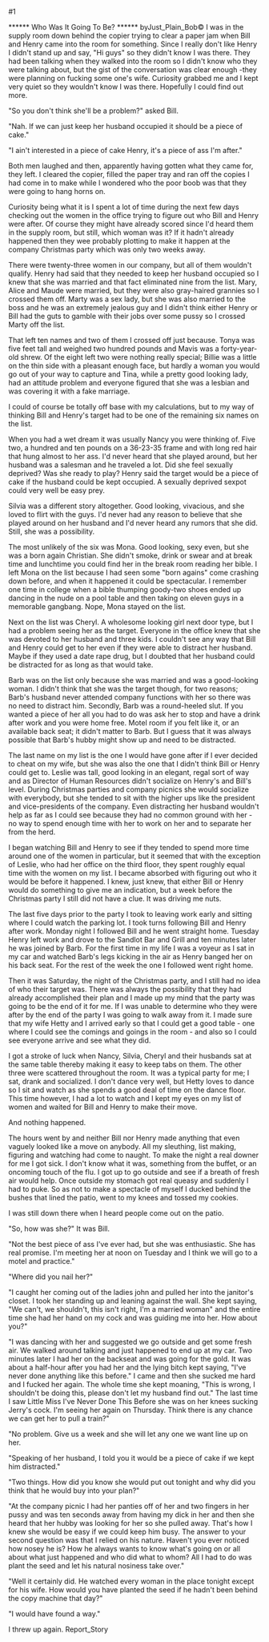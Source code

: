 #1 

 

 ****** Who Was It Going To Be? ****** byJust_Plain_Bob© I was in the supply room down behind the copier trying to clear a paper jam when Bill and Henry came into the room for something. Since I really don't like Henry I didn't stand up and say, "Hi guys" so they didn't know I was there. They had been talking when they walked into the room so I didn't know who they were talking about, but the gist of the conversation was clear enough -they were planning on fucking some one's wife. Curiosity grabbed me and I kept very quiet so they wouldn't know I was there. Hopefully I could find out more. 

 "So you don't think she'll be a problem?" asked Bill. 

 "Nah. If we can just keep her husband occupied it should be a piece of cake." 

 "I ain't interested in a piece of cake Henry, it's a piece of ass I'm after." 

 Both men laughed and then, apparently having gotten what they came for, they left. I cleared the copier, filled the paper tray and ran off the copies I had come in to make while I wondered who the poor boob was that they were going to hang horns on. 

 Curiosity being what it is I spent a lot of time during the next few days checking out the women in the office trying to figure out who Bill and Henry were after. Of course they might have already scored since I'd heard them in the supply room, but still, which woman was it? If it hadn't already happened then they wee probably plotting to make it happen at the company Christmas party which was only two weeks away. 

 There were twenty-three women in our company, but all of them wouldn't qualify. Henry had said that they needed to keep her husband occupied so I knew that she was married and that fact eliminated nine from the list. Mary, Alice and Maude were married, but they were also gray-haired grannies so I crossed them off. Marty was a sex lady, but she was also married to the boss and he was an extremely jealous guy and I didn't think either Henry or Bill had the guts to gamble with their jobs over some pussy so I crossed Marty off the list. 

 That left ten names and two of them I crossed off just because. Tonya was five feet tall and weighed two hundred pounds and Mavis was a forty-year-old shrew. Of the eight left two were nothing really special; Billie was a little on the thin side with a pleasant enough face, but hardly a woman you would go out of your way to capture and Tina, while a pretty good looking lady, had an attitude problem and everyone figured that she was a lesbian and was covering it with a fake marriage. 

 I could of course be totally off base with my calculations, but to my way of thinking Bill and Henry's target had to be one of the remaining six names on the list. 

 When you had a wet dream it was usually Nancy you were thinking of. Five two, a hundred and ten pounds on a 36-23-35 frame and with long red hair that hung almost to her ass. I'd never heard that she played around, but her husband was a salesman and he traveled a lot. Did she feel sexually deprived? Was she ready to play? Henry said the target would be a piece of cake if the husband could be kept occupied. A sexually deprived sexpot could very well be easy prey. 

 Silvia was a different story altogether. Good looking, vivacious, and she loved to flirt with the guys. I'd never had any reason to believe that she played around on her husband and I'd never heard any rumors that she did. Still, she was a possibility. 

 The most unlikely of the six was Mona. Good looking, sexy even, but she was a born again Christian. She didn't smoke, drink or swear and at break time and lunchtime you could find her in the break room reading her bible. I left Mona on the list because I had seen some "born agains" come crashing down before, and when it happened it could be spectacular. I remember one time in college when a bible thumping goody-two shoes ended up dancing in the nude on a pool table and then taking on eleven guys in a memorable gangbang. Nope, Mona stayed on the list. 

 Next on the list was Cheryl. A wholesome looking girl next door type, but I had a problem seeing her as the target. Everyone in the office knew that she was devoted to her husband and three kids. I couldn't see any way that Bill and Henry could get to her even if they were able to distract her husband. Maybe if they used a date rape drug, but I doubted that her husband could be distracted for as long as that would take. 

 Barb was on the list only because she was married and was a good-looking woman. I didn't think that she was the target though, for two reasons; Barb's husband never attended company functions with her so there was no need to distract him. Secondly, Barb was a round-heeled slut. If you wanted a piece of her all you had to do was ask her to stop and have a drink after work and you were home free. Motel room if you felt like it, or an available back seat; it didn't matter to Barb. But I guess that it was always possible that Barb's hubby might show up and need to be distracted. 

 The last name on my list is the one I would have gone after if I ever decided to cheat on my wife, but she was also the one that I didn't think Bill or Henry could get to. Leslie was tall, good looking in an elegant, regal sort of way and as Director of Human Resources didn't socialize on Henry's and Bill's level. During Christmas parties and company picnics she would socialize with everybody, but she tended to sit with the higher ups like the president and vice-presidents of the company. Even distracting her husband wouldn't help as far as I could see because they had no common ground with her - no way to spend enough time with her to work on her and to separate her from the herd. 

 I began watching Bill and Henry to see if they tended to spend more time around one of the women in particular, but it seemed that with the exception of Leslie, who had her office on the third floor, they spent roughly equal time with the women on my list. I became absorbed with figuring out who it would be before it happened. I knew, just knew, that either Bill or Henry would do something to give me an indication, but a week before the Christmas party I still did not have a clue. It was driving me nuts. 

 The last five days prior to the party I took to leaving work early and sitting where I could watch the parking lot. I took turns following Bill and Henry after work. Monday night I followed Bill and he went straight home. Tuesday Henry left work and drove to the Sandlot Bar and Grill and ten minutes later he was joined by Barb. For the first time in my life I was a voyeur as I sat in my car and watched Barb's legs kicking in the air as Henry banged her on his back seat. For the rest of the week the one I followed went right home. 

 Then it was Saturday, the night of the Christmas party, and I still had no idea of who their target was. There was always the possibility that they had already accomplished their plan and I made up my mind that the party was going to be the end of it for me. If I was unable to determine who they were after by the end of the party I was going to walk away from it. I made sure that my wife Hetty and I arrived early so that I could get a good table - one where I could see the comings and goings in the room - and also so I could see everyone arrive and see what they did. 

 I got a stroke of luck when Nancy, Silvia, Cheryl and their husbands sat at the same table thereby making it easy to keep tabs on them. The other three were scattered throughout the room. It was a typical party for me; I sat, drank and socialized. I don't dance very well, but Hetty loves to dance so I sit and watch as she spends a good deal of time on the dance floor. This time however, I had a lot to watch and I kept my eyes on my list of women and waited for Bill and Henry to make their move. 

 And nothing happened. 

 The hours went by and neither Bill nor Henry made anything that even vaguely looked like a move on anybody. All my sleuthing, list making, figuring and watching had come to naught. To make the night a real downer for me I got sick. I don't know what it was, something from the buffet, or an oncoming touch of the flu. I got up to go outside and see if a breath of fresh air would help. Once outside my stomach got real queasy and suddenly I had to puke. So as not to make a spectacle of myself I ducked behind the bushes that lined the patio, went to my knees and tossed my cookies. 

 I was still down there when I heard people come out on the patio. 

 "So, how was she?" It was Bill. 

 "Not the best piece of ass I've ever had, but she was enthusiastic. She has real promise. I'm meeting her at noon on Tuesday and I think we will go to a motel and practice." 

 "Where did you nail her?" 

 "I caught her coming out of the ladies john and pulled her into the janitor's closet. I took her standing up and leaning against the wall. She kept saying, "We can't, we shouldn't, this isn't right, I'm a married woman" and the entire time she had her hand on my cock and was guiding me into her. How about you?" 

 "I was dancing with her and suggested we go outside and get some fresh air. We walked around talking and just happened to end up at my car. Two minutes later I had her on the backseat and was going for the gold. It was about a half-hour after you had her and the lying bitch kept saying, "I've never done anything like this before." I came and then she sucked me hard and I fucked her again. The whole time she kept moaning, "This is wrong, I shouldn't be doing this, please don't let my husband find out." The last time I saw Little Miss I've Never Done This Before she was on her knees sucking Jerry's cock. I'm seeing her again on Thursday. Think there is any chance we can get her to pull a train?" 

 "No problem. Give us a week and she will let any one we want line up on her. 

 "Speaking of her husband, I told you it would be a piece of cake if we kept him distracted." 

 "Two things. How did you know she would put out tonight and why did you think that he would buy into your plan?" 

 "At the company picnic I had her panties off of her and two fingers in her pussy and was ten seconds away from having my dick in her and then she heard that her hubby was looking for her so she pulled away. That's how I knew she would be easy if we could keep him busy. The answer to your second question was that I relied on his nature. Haven't you ever noticed how nosey he is? How he always wants to know what's going on or all about what just happened and who did what to whom? All I had to do was plant the seed and let his natural nosiness take over." 

 "Well it certainly did. He watched every woman in the place tonight except for his wife. How would you have planted the seed if he hadn't been behind the copy machine that day?" 

 "I would have found a way." 

 I threw up again. Report_Story 

